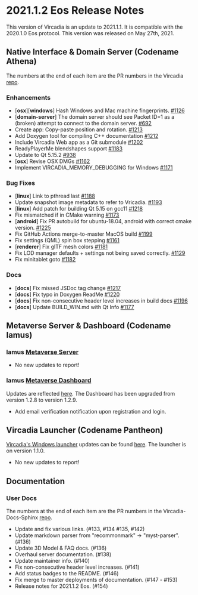 # 2021.1.2 Eos Release Notes

This version of Vircadia is an update to 2021.1.1. It is compatible with the 2020.1.0 Eos protocol. This version was released on May 27th, 2021.

## Native Interface & Domain Server (Codename Athena)

The numbers at the end of each item are the PR numbers in the Vircadia [repo](https://github.com/vircadia/vircadia).

### Enhancements

- [**osx**][**windows**] Hash Windows and Mac machine fingerprints. [#1126](https://github.com/vircadia/vircadia/pull/1126)
- [**domain-server**] The domain server should see Packet ID=1 as a (broken) attempt to connect to the domain server. [#692](https://github.com/vircadia/vircadia/pull/692)
-  Create app: Copy-paste position and rotation. [#1213](https://github.com/vircadia/vircadia/pull/1213)
-  Add Doxygen tool for compiling C++ documentation [#1212](https://github.com/vircadia/vircadia/pull/1212)
-  Include Vircadia Web app as a Git submodule [#1202](https://github.com/vircadia/vircadia/pull/1202)
-  ReadyPlayerMe blendshapes support [#1183](https://github.com/vircadia/vircadia/pull/1183)
-  Update to Qt 5.15.2 [#938](https://github.com/vircadia/vircadia/pull/938)
- [**osx**] Revise OSX DMGs [#1162](https://github.com/vircadia/vircadia/pull/1162)
-  Implement VIRCADIA_MEMORY_DEBUGGING for Windows [#1171](https://github.com/vircadia/vircadia/pull/1171)

### Bug Fixes

- [**linux**] Link to pthread last [#1188](https://github.com/vircadia/vircadia/pull/1188)
-  Update snapshot image metadata to refer to Vricadia. [#1193](https://github.com/vircadia/vircadia/pull/1193)
- [**linux**] Add patch for building Qt 5.15 on gcc11 [#1218](https://github.com/vircadia/vircadia/pull/1218)
-  Fix mismatched if in CMake warning [#1173](https://github.com/vircadia/vircadia/pull/1173)
- [**android**] Fix PR autobuild for ubuntu-18.04, android with correct cmake version. [#1225](https://github.com/vircadia/vircadia/pull/1225)
-  Fix GitHub Actions merge-to-master MacOS build [#1199](https://github.com/vircadia/vircadia/pull/1199)
-  Fix settings (QML) spin box stepping [#1161](https://github.com/vircadia/vircadia/pull/1161)
- [**renderer**] Fix glTF mesh colors [#1181](https://github.com/vircadia/vircadia/pull/1181)
-  Fix LOD manager defaults + settings not being saved correctly. [#1129](https://github.com/vircadia/vircadia/pull/1129)
-  Fix minitablet goto [#1182](https://github.com/vircadia/vircadia/pull/1182)

### Docs

- [**docs**] Fix missed JSDoc tag change [#1217](https://github.com/vircadia/vircadia/pull/1217)
- [**docs**] Fix typo in Doxygen ReadMe [#1220](https://github.com/vircadia/vircadia/pull/1220)
- [**docs**] Fix non-consecutive header level increases in build docs [#1196](https://github.com/vircadia/vircadia/pull/1196)
- [**docs**] Update BUILD_WIN.md with Qt Info [#1177](https://github.com/vircadia/vircadia/pull/1177)

## Metaverse Server & Dashboard (Codename Iamus)

### Iamus [Metaverse Server](https://github.com/vircadia/iamus)

* No new updates to report!

### Iamus [Metaverse Dashboard](https://github.com/vircadia/project-iamus-dashboard)

Updates are reflected [here](https://dashboard.vircadia.com/). The Dashboard has been upgraded from version 1.2.8 to version 1.2.9.

* Add email verification notification upon registration and login.

## Vircadia Launcher (Codename Pantheon)

[Vircadia's Windows launcher](https://github.com/vircadia/pantheon-launcher) updates can be found [here](https://github.com/vircadia/pantheon-launcher/commits/master). The launcher is on version 1.1.0.

* No new updates to report!

## Documentation

### User Docs

The numbers at the end of each item are the PR numbers in the Vircadia-Docs-Sphinx [repo](https://github.com/vircadia/vircadia-docs-sphinx).

* Update and fix various links. (#133, #134 #135, #142)
* Update markdown parser from "recommonmark" -> "myst-parser". (#136)
* Update 3D Model & FAQ docs. (#136)
* Overhaul server documentation. (#138)
* Update maintainer info. (#140)
* Fix non-consecutive header level increases. (#141)
* Add status badges to the README. (#146)
* Fix merge to master deployments of documentation. (#147 - #153)
* Release notes for 2021.1.2 Eos. (#154)
